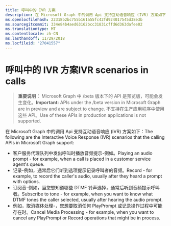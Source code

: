 ```yaml
---
title: 呼叫中的 IVR 方案
description: 在 Microsoft Graph 中的调用 Api 支持互动语音响应 (IVR) 方案如下：
ms.openlocfilehash: 22318b2bc755b161a55fc42fd924017545d38e3b
ms.sourcegitcommit: 334e84b4aed63162bcc31831cffd6d363dafee02
ms.translationtype: MT
ms.contentlocale: zh-CN
ms.lasthandoff: 11/29/2018
ms.locfileid: "27041557"
---
```

# <a name="ivr-scenarios-in-calls"></a><span data-ttu-id="598c6-103">呼叫中的 IVR 方案</span><span class="sxs-lookup"><span data-stu-id="598c6-103">IVR scenarios in calls</span></span>

> <span data-ttu-id="598c6-104">**重要说明：** Microsoft Graph 中 /beta 版本下的 API 是预览版，可能会发生变化。</span><span class="sxs-lookup"><span data-stu-id="598c6-104">**Important:** APIs under the /beta version in Microsoft Graph are in preview and are subject to change.</span></span> <span data-ttu-id="598c6-105">不支持在生产应用程序中使用这些 API。</span><span class="sxs-lookup"><span data-stu-id="598c6-105">Use of these APIs in production applications is not supported.</span></span>

<span data-ttu-id="598c6-106">在 Microsoft Graph 中的调用 Api 支持互动语音响应 (IVR) 方案如下：</span><span class="sxs-lookup"><span data-stu-id="598c6-106">The following are the Interactive Voice Response (IVR) scenarios that the calling APIs in Microsoft Graph support:</span></span>

- <span data-ttu-id="598c6-107">客户服务代理队列中发出呼叫时播放音频提示-例如。</span><span class="sxs-lookup"><span data-stu-id="598c6-107">Playing an audio prompt - for example, when a call is placed in a customer service agent's queue.</span></span>
- <span data-ttu-id="598c6-108">记录-例如，通常后它们听到选项提示记录呼叫者的音频。</span><span class="sxs-lookup"><span data-stu-id="598c6-108">Record - for example, to record the caller's audio, usually after they heard a prompt with options.</span></span>
- <span data-ttu-id="598c6-109">订阅音-例如，当您想知道哪些 DTMF 铃声选择，通常后听到音频提示呼叫者。</span><span class="sxs-lookup"><span data-stu-id="598c6-109">Subscribe to tone - for example, when you want to know what DTMF tones the caller selected, usually after hearing the audio prompt.</span></span>
- <span data-ttu-id="598c6-110">例如，取消媒体处理-，您想要取消任何 PlayPrompt 或记录操作过程中可能存在时。</span><span class="sxs-lookup"><span data-stu-id="598c6-110">Cancel Media Processing - for example, when you want to cancel any PlayPrompt or Record operations that might be in process.</span></span>

